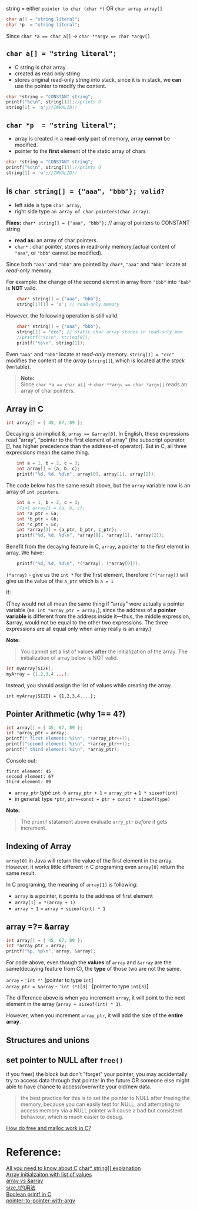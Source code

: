 string = either `pointer to char (char *)` OR `char array array[]`

```c
char a[] = "string literal";
char *p  = "string literal";

```

Since `char *a == char a[]` -> `char **argv == char *argv[]`


## `char a[] = "string literal";`  
- C string is char array  
- created as read only string  
- stores original read-only string into stack, since it is in stack, we **can** use the pointer to modify the content.

```c
char *string = "CONSTANT string";
printf("%c\n", string[1]);//prints O
string[1] = 'o';//INVALID!!
```


## `char *p  = "string literal";`  
- array is created in a **read-only** part of memory, array **cannot** be modified.  
- pointer to the **first** element of the static array of chars  

```c
char *string = "CONSTANT string";
printf("%c\n", string[1]);//prints O
string[1] = 'o';//INVALID!!
```

## is `char string[] = {"aaa", "bbb"}; valid?`
- left side is type `char array`, 
- right side type `an array of char pointers(char array)`.  

**Fixes:** `char* string[] = {"aaa", "bbb"};` // array of pointers to CONSTANT string  

- **read as:** an array of char pointers.  
- `char*` : char pointer, stores in read-only memory.(actual content of `"aaa"`, or `"bbb"` cannot be modified).  

Since both `"aaa"` and `"bbb"` are pointed by `char*`, `"aaa"` and `"bbb"` locate at *read-only* memory.  

For example: the change of the second elemnt in array from `"bbb"` into `"bab"` is **NOT** vaild.  

```c
	char* string[] = {"aaa", "bbb"};
    string[1][1] = 'a'; // read-only memory

```

However, the folloowing operation is still vaild.  

```c
    char* string[] = {"aaa", "bbb"};
    string[1] = "ccc"; // static char array stores in read-only mem
    //printf("%c\n", string[0]);
    printf("%s\n", string[1]);
```
Even `"aaa"` and `"bbb"` locate at *read-only* memory. `string[1] = "ccc"` modifies the content of the *array* (`string[]`), which is located at the *stack* (writable). 


> **Note:**   
Since `char *a == char a[]` -> `char **argv == char *argv[]` reads an array of char pointers.


## Array in C

```c
int array[] = { 45, 67, 89 };
```

Decaying is an implicit &; `array == &array[0]`. In English, these expressions read “array”, “pointer to the first element of array” (the subscript operator, [], has higher precedence than the address-of operator). But in C, all three expressions mean the same thing.  

```c
    int a = 1, b = 2, c = 3;
    int array[] = {a, b, c};
    printf("%d, %d, %d\n", array[0], array[1], array[2]);
```

The code below has the same result above, but the `array` variable now is an array of `int pointers`. 

```c
    int a = 1, b = 2, c = 3;
    //int array[] = {a, b, c};
    int *a_ptr = &a;
    int *b_ptr = &b;
    int *c_ptr = &c;
    int *array[3] = {a_ptr, b_ptr, c_ptr};
    printf("%d, %d, %d\n", *array[0], *array[1], *array[2]);
```

Benefit from the decaying feature in C, `array`, a pointer to the first elemnt in array. We have:  

```c
    printf("%d, %d, %d\n", *(*array), (*array[0]));

```
`(*array)` - give us the `int *` for the first element, therefore `(*(*array))` will give us the value of the `a_ptr` which is `a = 1`

If:  

(They would not all mean the same thing if “array” were actually a pointer variable (ex. `int *array_ptr = array;`), since the address of a **pointer variable** is different from the address inside it—thus, the middle expression, &array, would not be equal to the other two expressions. The three expressions are all equal only when array really is an array.)


**Note:**

> You cannot set a list of values **after** the initialization of the array. The initialization of array below is NOT valid. 

```c
int myArray[SIZE];
myArray = {1,2,3,4....};
```

Instead, you should assign the list of values while creating the array.  

```
int myArray[SIZE] = {1,2,3,4....};
```


## Pointer Arithmetic (why 1== 4?)

```c
int array[] = { 45, 67, 89 };
int *array_ptr = array;
printf(" first element: %i\n", *(array_ptr++));
printf("second element: %i\n", *(array_ptr++));
printf(" third element: %i\n", *array_ptr);
```

Console out: 

```
first element: 45
second element: 67
third element: 89
```

- `array_ptr` type `int` -> `array_ptr + 1` = `array_ptr` + `1 * sizeof(int)`
- in general: type `*ptr`, `ptr+=const = ptr + const * sizeof(type)`  

**Note:** 
> The `printf` statament above evaluate `arry_ptr` *before* it gets increment.  

## Indexing of Array

`array[0]` in Java will return the value of the first element in the array. However, it works little different in C programing even `array[0]` return the same result.  

In C programing, the meaning of `array[1]` is following:  
- `array` is a pointer, it points to the address of first element  
- `array[1] = *(array + 1)`  
- `array + 1` = `array + sizeof(int) * 1`


## array =?= &array

```c
int array[] = { 45, 67, 89 };
int *array_ptr = array;
printf("%p, %p\n", array, &array);
```

For code above, even though the **values** of `array` and `&array` are the same(decaying feature from C), the **type** of those two are not the same.  

`array` - `'int *'` [pointer to type `int`]  
`array_ptr = &array` - `'int (*)[3]'` [pointer to type `int[3]`]

The difference above is when you increment `array`, it will point to the next element in the array (`array + sizeof(int) * 1`).  

However, when you increment `array_ptr`, it will add the size of the **entire array**.

## Structures and unions 



## set pointer to NULL after `free()`


if you free() the block but don't "forget" your pointer, you may accidentally try to access data through that pointer in the future OR someone else might able to have chance to access/overwrite your old/new data.  

> the best practice for this is to set the pointer to NULL after freeing the memory, because you can easily test for NULL, and attempting to access memory via a NULL pointer will cause a bad but consistent behaviour, which is much easier to debug.

[How do free and malloc work in C?](http://stackoverflow.com/questions/1957099/how-do-free-and-malloc-work-in-c)  


# Reference: 

[All you need to know about C](http://boredzo.org/pointers/) 
[char* string[] explanation](http://stackoverflow.com/questions/20347170/char-array-and-char-array)  
[Array initialzaiton with list of values](http://stackoverflow.com/questions/3137671/declaring-and-initializing-arrays-in-c)  
[array vs &array](http://stackoverflow.com/questions/2528318/how-come-an-arrays-address-is-equal-to-its-value-in-c)  
[size_t的用法](http://wangyi201212aaa.blog.163.com/blog/static/234999127201432492014746/)  
[Boolean printf in C](http://stackoverflow.com/questions/17307275/what-is-the-printf-format-specifier-for-bool)  
[pointer-to-pointer-with-argv](http://stackoverflow.com/questions/7631282/pointer-to-pointer-with-argv)  


